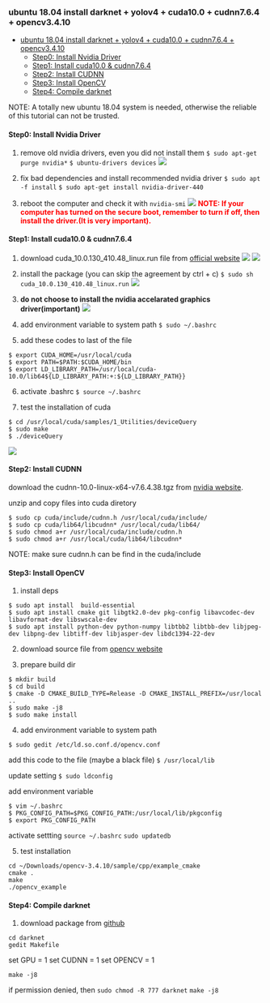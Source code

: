 ### ubuntu 18.04 install darknet + yolov4 + cuda10.0 + cudnn7.6.4 + opencv3.4.10

<!-- @import "[TOC]" {cmd="toc" depthFrom=1 depthTo=6 orderedList=false} -->

<!-- code_chunk_output -->

- [ubuntu 18.04 install darknet + yolov4 + cuda10.0 + cudnn7.6.4 + opencv3.4.10](#ubuntu-1804-install-darknet-yolov4-cuda100-cudnn764-opencv3410)
  - [Step0: Install Nvidia Driver](#step0-install-nvidia-driver)
  - [Step1: Install cuda10.0 & cudnn7.6.4](#step1-install-cuda100-cudnn764)
  - [Step2: Install CUDNN](#step2-install-cudnn)
  - [Step3: Install OpenCV](#step3-install-opencv)
  - [Step4: Compile darknet](#step4-compile-darknet)

<!-- /code_chunk_output -->


NOTE: A totally new ubuntu 18.04 system is needed, otherwise the reliable of this tutorial can not be trusted.

#### Step0: Install Nvidia Driver

1. remove old nvidia drivers, even you did not install them
`$ sudo apt-get purge nvidia*`
`$ ubuntu-drivers devices`
![](./images/nvidia-drivers-devices.png)

2. fix bad dependencies and install recommended nvidia driver
`$ sudo apt -f install`
`$ sudo apt-get install nvidia-driver-440`

3. reboot the computer and check it with `nvidia-smi`
![](./images/nvidia-smi.png)
**<font color="red">NOTE: If your computer has turned on the secure boot, remember to turn if off, then install the driver.(It is very important).</font>**

#### Step1: Install cuda10.0 & cudnn7.6.4

1. download cuda_10.0.130_410.48_linux.run file from [official website](https://developer.nvidia.com/cuda-toolkit-archive)
![](./images/download_cuda.png)
![](./images/download_cuda_2.png)

2. install the package (you can skip the agreement by ctrl + c)
`$ sudo sh cuda_10.0.130_410.48_linux.run`
![](./images/install-cuda-1.png)

3. **do not choose to install the nvidia accelarated graphics driver(important)**
![](./images/install-cuda-2.png)

4. add environment variable to system path
`$ sudo ~/.bashrc`

5. add these codes to last of the file
```
$ export CUDA_HOME=/usr/local/cuda 
$ export PATH=$PATH:$CUDA_HOME/bin 
$ export LD_LIBRARY_PATH=/usr/local/cuda-10.0/lib64${LD_LIBRARY_PATH:+:${LD_LIBRARY_PATH}}
```
6. activate .bashrc
`$ source ~/.bashrc`

7. test the installation of cuda
```
$ cd /usr/local/cuda/samples/1_Utilities/deviceQuery
$ sudo make
$ ./deviceQuery
```
![](./images/install-cuda-3.png)

#### Step2: Install CUDNN

download the cudnn-10.0-linux-x64-v7.6.4.38.tgz from [nvidia website](https://developer.nvidia.com/cudnn).

unzip and copy files into cuda diretory

```
$ sudo cp cuda/include/cudnn.h /usr/local/cuda/include/ 
$ sudo cp cuda/lib64/libcudnn* /usr/local/cuda/lib64/ 
$ sudo chmod a+r /usr/local/cuda/include/cudnn.h 
$ sudo chmod a+r /usr/local/cuda/lib64/libcudnn*
```

NOTE: make sure cudnn.h can be find in the cuda/include

#### Step3: Install OpenCV

1. install deps

```
$ sudo apt install  build-essential
$ sudo apt install cmake git libgtk2.0-dev pkg-config libavcodec-dev libavformat-dev libswscale-dev  
$ sudo apt install python-dev python-numpy libtbb2 libtbb-dev libjpeg-dev libpng-dev libtiff-dev libjasper-dev libdc1394-22-dev
```

2. download source file from [opencv website](https://opencv.org/releases/)

3. prepare build dir
```
$ mkdir build
$ cd build
$ cmake -D CMAKE_BUILD_TYPE=Release -D CMAKE_INSTALL_PREFIX=/usr/local ..
$ sudo make -j8
$ sudo make install
```

4. add environment variable to system path

`$ sudo gedit /etc/ld.so.conf.d/opencv.conf`

add this code to the file (maybe a black file)
`$ /usr/local/lib`

update setting
`$ sudo ldconfig `

add environment variable
```
$ vim ~/.bashrc
$ PKG_CONFIG_PATH=$PKG_CONFIG_PATH:/usr/local/lib/pkgconfig  
$ export PKG_CONFIG_PATH  
```

activate settting
`source ~/.bashrc`
`sudo updatedb`

5. test installation

```
cd ~/Downloads/opencv-3.4.10/sample/cpp/example_cmake
cmake .
make
./opencv_example
```

#### Step4: Compile darknet

1. download package from [github](https://github.com/AlexeyAB/darknet.git)

```
cd darknet
gedit Makefile
```

set GPU = 1
set CUDNN = 1
set OPENCV = 1

`make -j8`

if permission denied, then
`sudo chmod -R 777 darknet`
`make -j8`

